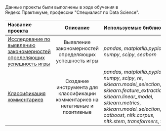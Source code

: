Данные проекты были выполнены в ходе обучения в Яндекс.Практикуме, профессии "Специалист по Data Science".

| Название проекта | Описание | Используемые библиотеки | 
| :---------------------- | :----------------------: | :---------------------- |
| [Исследование по выявлению закономерностей определяющих успешность игры](Изучение_закономерностей_определяющих_успешность_игр) | Выявление закономерностей определяющих успешность игры | *pandas*, *matplotlib.pyplot*, *numpy*, *scipy*, *seaborn*|
| [Классификация комментариев](Классификация_комментариев) | Создание инструмента для классификации комментариев на негативные и позитивные| *pandas*, *matplotlib.pyplot*, *numpy*, *scipy*, *re*, *sklearn.model_selection*, *sklearn.feature_extraction.text*, *sklearn.linear_model*, *sklearn.metrics*, *sklearn.model_selection*, *catboost*, *nltk.corpus*, *nltk.stem*, *transformers*, *tqdm*|



